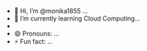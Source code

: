 - 👋 Hi, I’m @monika1855
 ...
- 🌱 I’m currently learning Cloud Computing...
- 
- 😄 Pronouns: ...
- ⚡ Fun fact: ...

<!---
monika1855/monika1855 is a ✨ special ✨ repository because its `README.md` (this file) appears on your GitHub profile.
You can click the Preview link to take a look at your changes.
--->
